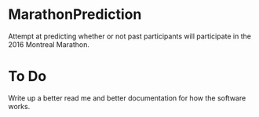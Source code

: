 # MarathonPrediction
Attempt at predicting whether or not past participants will participate in the 2016 Montreal Marathon.

# To Do
Write up a better read me and better documentation for how the software works.
